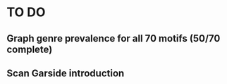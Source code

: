 # TO DO

## Graph genre prevalence for all 70 motifs (50/70 complete)

## Scan Garside introduction

<!--- next steps for later?

## Index all 500 of Frank's Gothic Types?

## Note chapters, pagination, and epigraphs in spreadsheet

--->